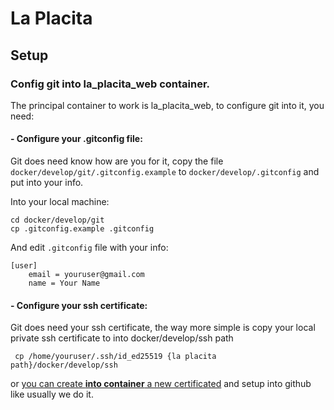 # La Placita

## Setup


### Config git into la_placita_web container.

The principal container to work is la_placita_web, to configure git into it, you need:

#### - Configure your .gitconfig file:
Git does need know how are you for it, copy the file <code>docker/develop/git/.gitconfig.example</code>
to <code>docker/develop/.gitconfig</code> and put into your info. 

Into your local machine:
```shell
cd docker/develop/git
cp .gitconfig.example .gitconfig
```

And edit <code>.gitconfig</code> file with your info:

```text
[user]
    email = youruser@gmail.com
    name = Your Name
```

#### - Configure your ssh certificate:
Git does need your ssh certificate, the way more simple is copy your local private ssh certificate to into 
docker/develop/ssh path


```shell
 cp /home/youruser/.ssh/id_ed25519 {la placita path}/docker/develop/ssh
```
or [you can create **into container** a new certificated](https://docs.github.com/en/authentication/connecting-to-github-with-ssh/generating-a-new-ssh-key-and-adding-it-to-the-ssh-agent) and setup into github like usually we do it.

